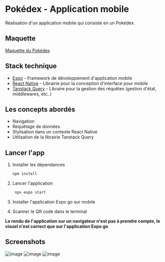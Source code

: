 # Pokédex - Application mobile

Réalisation d'un application mobile qui consiste en un Pokédex.

## Maquette
[Maquette du Pokédex](https://www.figma.com/community/file/979132880663340794)

## Stack technique
- [Expo](https://expo.dev/) - Framework de dévoloppement d'application mobile
- [React Native](https://reactnative.dev/) - Librairie pour la conception d'interface pour mobile
- [Tanstack Query](https://tanstack.com/query/latest) - Libraire pour la gestion des réquêtes (gestion d'état, middlewares, etc..)

## Les concepts abordés
- Navigation
- Requêtage de données
- Stylisation dans un contexte React Native
- Utilisation de la librairie Tanstack Query


## Lancer l'app
1. Installer les dépendances

   ```bash
   npm install
   ```

2. Lancer l'application

   ```bash
    npx expo start
   ```

3. Installer l'application Expo go sur mobile

4. Scanner le QR code dans le terminal


__Le rendu de l'application sur un navigateur n'est pas à prendre compte, le visuel n'est correct que sur l'application Expo go__

## Screenshots
![image](https://github.com/user-attachments/assets/cfa4a5e0-983a-4264-83b7-594fda1e43dd)
![image](https://github.com/user-attachments/assets/6b0298a4-689e-42b0-bd1f-bf65fa7c8383)
![image](https://github.com/user-attachments/assets/bfbc1d89-6a43-48f8-b1e8-b492d132bbc6)


